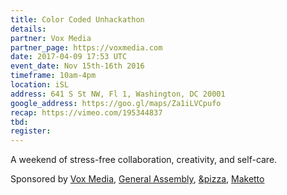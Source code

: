 ```yaml
---
title: Color Coded Unhackathon
details:
partner: Vox Media
partner_page: https://voxmedia.com
date: 2017-04-09 17:53 UTC
event_date: Nov 15th-16th 2016
timeframe: 10am-4pm
location: iSL
address: 641 S St NW, Fl 1, Washington, DC 20001
google_address: https://goo.gl/maps/Za1iLVCpufo
recap: https://vimeo.com/195344837
tbd:
register:
---
```


<div class="m-content__event">
  <p> A weekend of stress-free collaboration, creativity, and self-care.</p>

  <p class="m-content__event-sponsor"> Sponsored by <a target="_blank" href="http://voxmedia.com">Vox Media</a>, <a target="_blank" href="http://generalassemb.ly">General Assembly</a>, <a href="http://andpizza.com">&pizza</a>, <a href="http://maketto1351.com">Maketto</a></p>
</div>